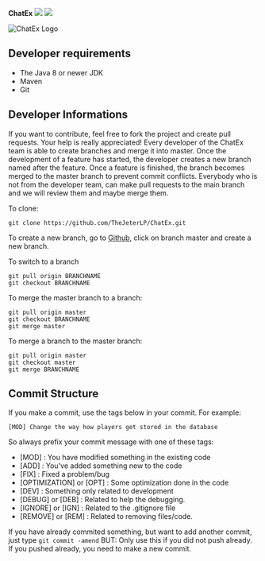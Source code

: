 **ChatEx** ![](https://github.com/TheJeterLP/ChatEx/workflows/Java%20CI%20with%20Maven/badge.svg)
![](https://jitpack.io/v/TheJeterLP/ChatEx.svg)

![ChatEx Logo](https://i.imgur.com/ng1GIOg.png)

Developer requirements
------------

* The Java 8 or newer JDK
* Maven
* Git 

Developer Informations
------------
If you want to contribute, feel free to fork the project and create pull requests. Your help is really appreciated!
Every developer of the ChatEx team is able to create branches and merge it into master. Once the development of a feature has started, the developer creates a new branch named after the feature. Once a feature is finished, the branch becomes merged to the master branch to prevent commit conflicts.
Everybody who is not from the developer team, can make pull requests to the main branch and we will review them and maybe merge them.

To clone: 

```
git clone https://github.com/TheJeterLP/ChatEx.git
```

To create a new branch, go to [Github](https://github.com/TheJeterLP/ChatEx), click on branch master and create a new branch.


To switch to a branch
````
git pull origin BRANCHNAME
git checkout BRANCHNAME
````

To merge the master branch to a branch:
```
git pull origin master
git checkout BRANCHNAME
git merge master
```

To merge a branch to the master branch:
```
git pull origin master
git checkout master
git merge BRANCHNAME
```

Commit  Structure
------------
If you make a commit, use the tags below in your commit. For example:
```
[MOD] Change the way how players get stored in the database
```

So always prefix your commit message with one of these tags:

* [MOD] : You have modified something in the existing code
* [ADD] : You've added something new to the code
* [FIX] : Fixed a problem/bug
* [OPTIMIZATION] or [OPT] : Some optimization done in the code
* [DEV] : Something only related to development
* [DEBUG] or [DEB] : Related to help the debugging.
* [IGNORE] or [IGN] : Related to the .gitignore file
* [REMOVE] or [REM] : Related to removing files/code.

If you have already commited something, but want to add another commit, 
just type ```git commit -amend```
BUT: Only use this if you did not push already. If you pushed already, you need to make a new commit.
